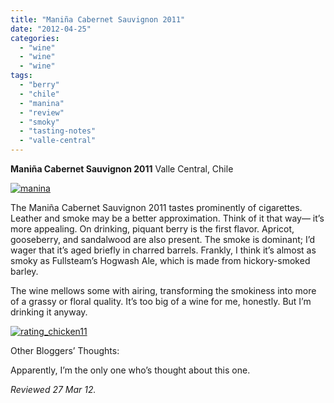 ```yaml
---
title: "Maniña Cabernet Sauvignon 2011"
date: "2012-04-25"
categories: 
  - "wine"
  - "wine"
  - "wine"
tags: 
  - "berry"
  - "chile"
  - "manina"
  - "review"
  - "smoky"
  - "tasting-notes"
  - "valle-central"
---
```


**Maniña Cabernet Sauvignon 2011** Valle Central, Chile

[![](http://s3.amazonaws.com/thegourmez-wpmedia/2012/04/manina.jpg "manina")](http://s3.amazonaws.com/thegourmez-wpmedia/2012/04/manina.jpg)

The Maniña Cabernet Sauvignon 2011 tastes prominently of cigarettes. Leather and smoke may be a better approximation. Think of it that way— it’s more appealing. On drinking, piquant berry is the first flavor. Apricot, gooseberry, and sandalwood are also present. The smoke is dominant; I’d wager that it’s aged briefly in charred barrels. Frankly, I think it’s almost as smoky as Fullsteam’s Hogwash Ale, which is made from hickory-smoked barley.

The wine mellows some with airing, transforming the smokiness into more of a grassy or floral quality. It’s too big of a wine for me, honestly. But I’m drinking it anyway.

[![rating_chicken11](http://s3.amazonaws.com/thegourmez-wpmedia/2009/02/rating_chicken11.gif)](http://www.thegourmez.com/2009/02/barten-guestier-private-selection-merlot-2006/rating_chicken11/)

Other Bloggers’ Thoughts:

Apparently, I’m the only one who’s thought about this one.

_Reviewed 27 Mar 12._
